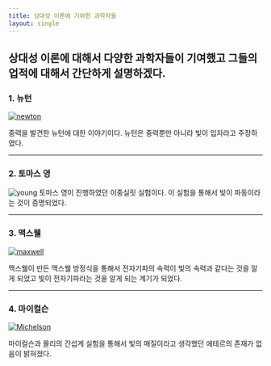 ```yaml
---
title: 상대성 이론에 기여한 과학자들
layout: single
---
```

상대성 이론에 대해서 다양한 과학자들이 기여했고 그들의 업적에 대해서 간단하게 설명하겠다.
---
### 1. 뉴턴
[![newton](https://img1.daumcdn.net/thumb/R800x0/?scode=mtistory2&fname=https%3A%2F%2Ft1.daumcdn.net%2Fcfile%2Ftistory%2F1133F23D4FFBC9BA3A "아이작 뉴턴의 삶에 대해서 궁금하다면 방문해 보세요")](https://wyh1014.tistory.com/39)

중력을 발견한 뉴턴에 대한 이야기이다. 뉴턴은 중력뿐만 아니라 빛이 입자라고 주장하였다.

---
### 2. 토마스 영
![young](https://javalab.org/lee/contents/young_interference_1.jpg)
토마스 영이 진행하였던 이중실릿 실험이다. 이 실험을 통해서 빛이 파동이라는 것이 증명되었다.

---
### 3. 맥스웰
[![maxwell](http://www.ktword.co.kr/img_data/2367_1.jpg "맥스웰 방정식에 대해서나 유도 과정에 대해서 궁금하다면 방문해 보세요")](http://www.ktword.co.kr/abbr_view.php?m_temp1=2367)

맥스웰이 만든 맥스웰 방정식을 통해서 전자기파의 속력이 빛의 속력과 같다는 것을 알게 되었고 빛이 전자기파라는 것을 알게 되는 계기가 되었다.

---
### 4. 마이컬슨
[![Michelson](https://www.sciencetimes.co.kr/wp-content/uploads/2020/06/H165_%EB%A7%88%EC%9D%B4%EC%BC%88%EC%8A%A8-%EA%B0%84%EC%84%AD%EA%B3%84_%EC%A0%80%EC%9E%91%EA%B6%8C%EC%9E%90_Polytec-GmbH-480x349.png "마이컬슨 간섭계에 대해서 더 알고 싶다면 방문해 보세요")](https://www.sciencetimes.co.kr/news/%EB%A7%88%EC%9D%B4%EC%BB%AC%EC%8A%A8%EA%B3%BC-%EB%AA%B0%EB%A6%AC%EC%9D%98-%EA%B0%84%EC%84%AD%EA%B3%84-%EC%8B%A4%ED%97%98/)

마이컬슨과 몰리의 간섭계 실험을 통해서 빛의 매질이라고 생각했던 에테르의 존재가 없음이 밝혀졌다.
